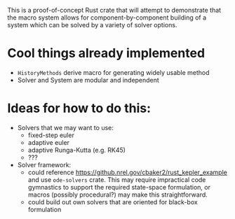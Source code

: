 This is a proof-of-concept Rust crate that will attempt to demonstrate that the macro system allows for component-by-component building of a system which can be solved by a variety of solver options.  

# Cool things already implemented
- `HistoryMethods` derive macro for generating widely usable method
- Solver and System are modular and independent

# Ideas for how to do this:
- Solvers that we may want to use:
   - fixed-step euler
   - adaptive euler
   - adaptive Runga-Kutta (e.g. RK45)
   - ???
- Solver framework:
   - could reference https://github.nrel.gov/cbaker2/rust_kepler_example and use `ode-solvers` crate.  This may require impractical code gymnastics to support the required state-space formulation, or macros (possibly procedural?) may make this straightforward.  
   - could build out own solvers that are oriented for black-box formulation
